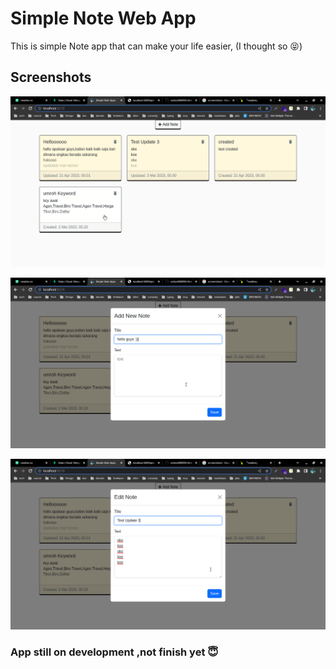 # Simple Note Web App

This is simple Note app that can make your life easier, (I thought so :stuck_out_tongue_closed_eyes:)

## Screenshots

![Note App Screenshot](./screenshot/screenshot-1.png)

![Note App Screenshot](./screenshot/screenshot-2.png)

![Note App Screenshot](./screenshot/screenshot-3.png)

### App still on development ,not finish yet :innocent:
